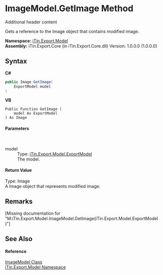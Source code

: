 # ImageModel.GetImage Method 
Additional header content 

Gets a reference to the Image object that contains modified image.

**Namespace:**&nbsp;<a href="N_iTin_Export_Model">iTin.Export.Model</a><br />**Assembly:**&nbsp;iTin.Export.Core (in iTin.Export.Core.dll) Version: 1.0.0.0 (1.0.0.0)

## Syntax

**C#**<br />
``` C#
public Image GetImage(
	ExportModel model
)
```

**VB**<br />
``` VB
Public Function GetImage ( 
	model As ExportModel
) As Image
```


#### Parameters
&nbsp;<dl><dt>model</dt><dd>Type: <a href="T_iTin_Export_Model_ExportModel">iTin.Export.Model.ExportModel</a><br />The model.</dd></dl>

#### Return Value
Type: Image<br />A Image object that represents modified image.

## Remarks
\[Missing <remarks> documentation for "M:iTin.Export.Model.ImageModel.GetImage(iTin.Export.Model.ExportModel)"\]

## See Also


#### Reference
<a href="T_iTin_Export_Model_ImageModel">ImageModel Class</a><br /><a href="N_iTin_Export_Model">iTin.Export.Model Namespace</a><br />